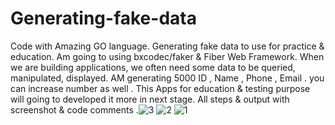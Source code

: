# Generating-fake-data
Code with Amazing GO language.
Generating fake data to use for practice & education.
Am going to using bxcodec/faker & Fiber Web Framework.
When we are building applications, we often need some data to be queried, manipulated, displayed.
AM generating 5000 ID , Name , Phone , Email . you can increase number as well .
This Apps for education & testing purpose will going to developed it more in next stage.
All steps & output with screenshot & code comments .![3](https://github.com/fathikhalil/Generating-fake-data/assets/34607458/f45dbafd-185a-4a33-9cc3-2c167b042498)
![2](https://github.com/fathikhalil/Generating-fake-data/assets/34607458/4fd69b9a-a029-46db-bae5-d0609ffe2ae3)
![1](https://github.com/fathikhalil/Generating-fake-data/assets/34607458/b9063d85-5e99-4c9d-aa02-a83bc164412a)
